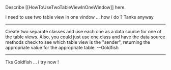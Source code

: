 Describe [[HowToUseTwoTableViewInOneWindow]] here.

I need to use two table view in one vindow ... how i do ?
Tanks anyway 

----

Create two separate classes and use each one as a data source for one of the table views.
Also, you could just use one class and have the data source methods check to see which table view is the "sender",
returning the appropriate value for the appropriate table. --Goldfish

----

Tks Goldfish ... i try now !